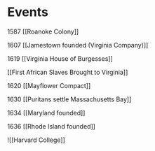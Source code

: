 # Events
1587 [[Roanoke Colony]]

1607 [[Jamestown founded (Virginia Company)]]

1619 [[Virginia House of Burgesses]]

[[First African Slaves Brought to Virginia]]

1620 [[Mayflower Compact]]

1630 [[Puritans settle Massachusetts Bay]]

1634 [[Maryland founded]]

1636 [[Rhode Island founded]]

![[Harvard College]]

